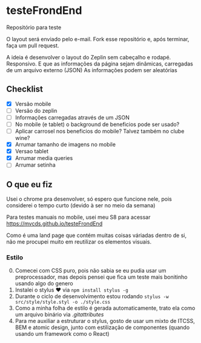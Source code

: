 # testeFrondEnd
Repositório para teste


O layout será enviado pelo e-mail.
Fork esse repositório e, após terminar, faça um pull request.

A ideia é desenvolver o layout do Zeplin sem cabeçalho e rodapé. Responsivo. E que as informações da página sejam dinâmicas, carregadas de um arquivo externo (JSON)
As informações podem ser aleatórias

## Checklist

- [X] Versão mobile
- [ ] Versão do zeplin
- [ ] Informações carregadas através de um JSON
- [ ] No mobile (e tablet) o background de beneficios pode ser usado?
- [ ] Aplicar carrosel nos beneficios do mobile? Talvez também no clube wine?
- [X] Arrumar tamanho de imagens no mobile
- [X] Versao tablet
- [X] Arrumar media queries
- [ ] Arrumar setinha

## O que eu fiz

Usei o chrome pra desenvolver, só espero que funcione nele, pois considerei o tempo curto (devido à ser no meio da semana)

Para testes manuais no mobile, usei meu S8 para acessar https://mvcds.github.io/testeFrondEnd

Como é uma land page que contém muitas coisas váriadas dentro de si, não me procupei muito em reutilizar os elementos visuais.

### Estilo

0. Comecei com CSS puro, pois não sabia se eu pudia usar um preprocessador, mas depois pensei que fica um teste mais bonitinho usando algo do genero
1. Instalei o stylus :heart: via `npm install stylus -g`
2. Durante o ciclo de desenvolvimento estou rodando `stylus -w src/style/style.styl -o ./style.css`
3. Como a minha folha de estilo é gerada automaticamente, trato ela como um arquivo binário via *.gitattributes*
4. Para me auxiliar a estruturar o stylus, gosto de usar um mixto de ITCSS, BEM e atomic design, junto com estilização de componentes (quando usando um framework como o React)
